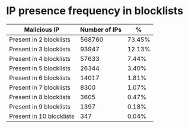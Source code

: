 # IP presence frequency in blocklists
| Malicious IP | Number of IPs | % |
|----|----|----|
| Present in 2 blocklists | 568760 | 73.45% |
| Present in 3 blocklists | 93947 | 12.13% |
| Present in 4 blocklists | 57633 | 7.44% |
| Present in 5 blocklists | 26344 | 3.40% |
| Present in 6 blocklists | 14017 | 1.81% |
| Present in 7 blocklists | 8300 | 1.07% |
| Present in 8 blocklists | 3605 | 0.47% |
| Present in 9 blocklists | 1397 | 0.18% |
| Present in 10 blocklists | 347 | 0.04% |
